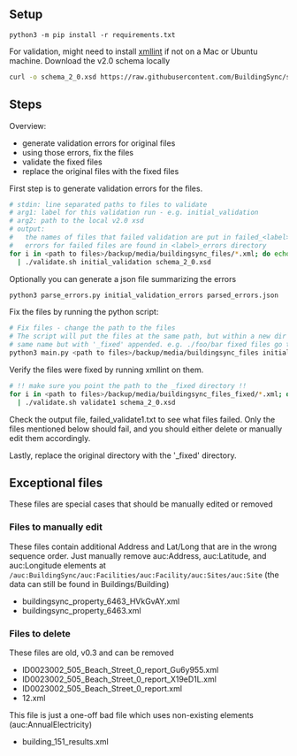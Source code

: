 ## Setup
```
python3 -m pip install -r requirements.txt
```
For validation, might need to install [xmllint](https://linux.die.net/man/1/xmllint) if not on a Mac or Ubuntu machine.
Download the v2.0 schema locally
```bash
curl -o schema_2_0.xsd https://raw.githubusercontent.com/BuildingSync/schema/v2.0/BuildingSync.xsd
```
## Steps
Overview:
- generate validation errors for original files
- using those errors, fix the files
- validate the fixed files
- replace the original files with the fixed files

First step is to generate validation errors for the files.
```bash
# stdin: line separated paths to files to validate
# arg1: label for this validation run - e.g. initial_validation
# arg2: path to the local v2.0 xsd
# output:
#   the names of files that failed validation are put in failed_<label>.txt
#   errors for failed files are found in <label>_errors directory
for i in <path to files>/backup/media/buildingsync_files/*.xml; do echo $i; done \
  | ./validate.sh initial_validation schema_2_0.xsd
```

Optionally you can generate a json file summarizing the errors
```bash
python3 parse_errors.py initial_validation_errors parsed_errors.json
```

Fix the files by running the python script:
```bash
# Fix files - change the path to the files
# The script will put the files at the same path, but within a new dir with the
# same name but with '_fixed' appended. e.g. ./foo/bar fixed files go to ./foo/bar_fixed
python3 main.py <path to files>/backup/media/buildingsync_files initial_validation_errors
```

Verify the files were fixed by running xmllint on them.
```bash
# !! make sure you point the path to the _fixed directory !!
for i in <path to files>/backup/media/buildingsync_files_fixed/*.xml; do echo $i; done \
  | ./validate.sh validate1 schema_2_0.xsd
```
Check the output file, failed_validate1.txt to see what files failed. Only the files mentioned below should fail, and you should either delete or manually edit them accordingly.

Lastly, replace the original directory with the '_fixed' directory.

## Exceptional files
These files are special cases that should be manually edited or removed

### Files to manually edit
These files contain additional Address and Lat/Long that are in the wrong sequence order. Just manually remove auc:Address, auc:Latitude, and auc:Longitude elements at `/auc:BuildingSync/auc:Facilities/auc:Facility/auc:Sites/auc:Site` (the data can still be found in Buildings/Building)
- buildingsync_property_6463_HVkGvAY.xml
- buildingsync_property_6463.xml

### Files to delete
These files are old, v0.3 and can be removed
- ID0023002_505_Beach_Street_0_report_Gu6y955.xml
- ID0023002_505_Beach_Street_0_report_X19eD1L.xml
- ID0023002_505_Beach_Street_0_report.xml
- 12.xml

This file is just a one-off bad file which uses non-existing elements (auc:AnnualElectricity)
- building_151_results.xml
